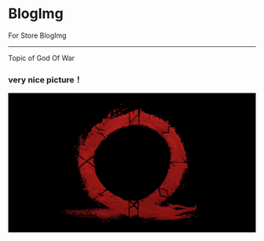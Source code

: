 # BlogImg
For Store BlogImg
---- ---
Topic of God Of War

### very nice picture！
  ![Image text](https://raw.githubusercontent.com/AhuntSun/BlogImg/master/god%20of%20war/wallhaven-j8xgg5_1920x1080.png)

